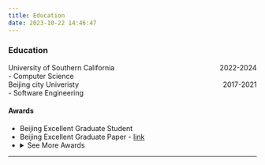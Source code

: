 ```yaml
---
title: Education
date: 2023-10-22 14:46:47
---
```

### Education
<div style="display: flex; justify-content: space-between;">
    <span>University of Southern California</span>
    <span>2022-2024</span>
</div>
<span>- Computer Science</span>
<br>

<div style="display: flex; justify-content: space-between;">
    <span>Beijing city Univeristy </span>
    <span>2017-2021</span>
</div>
<span>- Software Engineering</span>

#### Awards
<ul>
    <li>Beijing Excellent Graduate Student</li>
    <li>Beijing Excellent Graduate Paper - <a href="https://www.bcu.edu.cn/info/1251/17201.htm">link</a></li>
    <li>
        <details>
            <summary>See More Awards</summary>
            <ul>
                <li>算法比赛一等奖</li>
                <li>连续四年一等奖奖学金</li>
                <li>优秀班干部</li>
                <li>学习之星</li>
            </ul>
        </details>
    </li>
</ul>

<hr>
